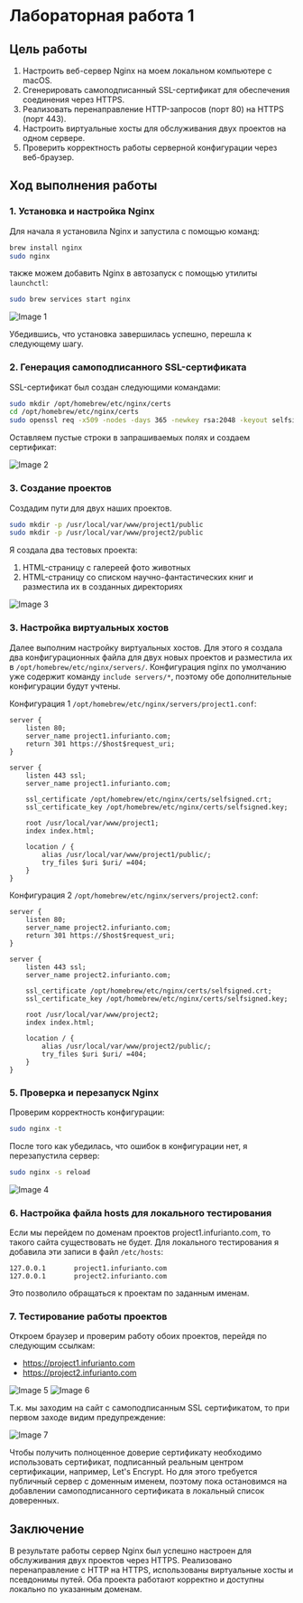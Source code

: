 # Лабораторная работа 1

## Цель работы

1. Настроить веб-сервер Nginx на моем локальном компьютере с macOS.
2. Сгенерировать самоподписанный SSL-сертификат для обеспечения соединения через HTTPS.
3. Реализовать перенаправление HTTP-запросов (порт 80) на HTTPS (порт 443).
4. Настроить виртуальные хосты для обслуживания двух проектов на одном сервере.
5. Проверить корректность работы серверной конфигурации через веб-браузер.

## Ход выполнения работы

### 1. Установка и настройка Nginx

Для начала я установила Nginx и запустила с помощью команд:

```bash
brew install nginx
sudo nginx
```

также можем добавить Nginx в автозапуск с помощью утилиты `launchctl`:

```bash
sudo brew services start nginx
```

![Image 1](images/lab1_image_1.png)

Убедившись, что установка завершилась успешно, перешла к следующему шагу.

### 2. Генерация самоподписанного SSL-сертификата

SSL-сертификат был создан следующими командами:

```bash
sudo mkdir /opt/homebrew/etc/nginx/certs
cd /opt/homebrew/etc/nginx/certs
sudo openssl req -x509 -nodes -days 365 -newkey rsa:2048 -keyout selfsigned.key -out selfsigned.crt
```

Оставляем пустые строки в запрашиваемых полях и создаем сертификат:

![Image 2](images/lab1_image_2.png)

### 3. Создание проектов

Создадим пути для двух наших проектов.

```bash
sudo mkdir -p /usr/local/var/www/project1/public
sudo mkdir -p /usr/local/var/www/project2/public
```

Я создала два тестовых проекта:
1. HTML-страницу с галереей фото животных
2. HTML-страницу со списком научно-фантастических книг
и разместила их в созданных директориях

![Image 3](images/lab1_image_3.png)

### 3. Настройка виртуальных хостов

Далее выполним настройку виртуальных хостов. Для этого я создала два конфигурационных файла для двух новых проектов и разместила их в `/opt/homebrew/etc/nginx/servers/`. Конфигурация nginx по умолчанию уже содержит команду `include servers/*`, поэтому обе дополнительные конфигурации будут учтены.

Конфигурация 1 `/opt/homebrew/etc/nginx/servers/project1.conf`:
```nginx
server {
    listen 80;
    server_name project1.infurianto.com;
    return 301 https://$host$request_uri;
}

server {
    listen 443 ssl;
    server_name project1.infurianto.com;

    ssl_certificate /opt/homebrew/etc/nginx/certs/selfsigned.crt;
    ssl_certificate_key /opt/homebrew/etc/nginx/certs/selfsigned.key;

    root /usr/local/var/www/project1;
    index index.html;

    location / {
        alias /usr/local/var/www/project1/public/;
        try_files $uri $uri/ =404;
    }
}
```

Конфигурация 2 `/opt/homebrew/etc/nginx/servers/project2.conf`:
```nginx
server {
    listen 80;
    server_name project2.infurianto.com;
    return 301 https://$host$request_uri;
}

server {
    listen 443 ssl;
    server_name project2.infurianto.com;

    ssl_certificate /opt/homebrew/etc/nginx/certs/selfsigned.crt;
    ssl_certificate_key /opt/homebrew/etc/nginx/certs/selfsigned.key;

    root /usr/local/var/www/project2;
    index index.html;

    location / {
        alias /usr/local/var/www/project2/public/;
        try_files $uri $uri/ =404;
    }
}
```

### 5. Проверка и перезапуск Nginx

Проверим корректность конфигурации:

```bash
sudo nginx -t
```

После того как убедилась, что ошибок в конфигурации нет, я перезапустила сервер:

```bash
sudo nginx -s reload
```

![Image 4](images/lab1_image_4.png)

### 6. Настройка файла hosts для локального тестирования

Если мы перейдем по доменам проектов project1.infurianto.com, то такого сайта существовать не будет. Для локального тестирования я добавила эти записи в файл `/etc/hosts`:

```
127.0.0.1       project1.infurianto.com
127.0.0.1       project2.infurianto.com
```

Это позволило обращаться к проектам по заданным именам.

### 7. Тестирование работы проектов

Откроем браузер и проверим работу обоих проектов, перейдя по следующим ссылкам:

- https://project1.infurianto.com
- https://project2.infurianto.com

![Image 5](images/lab1_image_5.png)
![Image 6](images/lab1_image_6.png)

Т.к. мы заходим на сайт с самоподписанным SSL сертификатом, то при первом заходе видим предупреждение:

![Image 7](images/lab1_image_7.png)

Чтобы получить полноценное доверие сертификату необходимо использовать сертификат, подписанный реальным центром сертификации, например, Let's Encrypt. Но для этого требуется публичный сервер с доменным именем, поэтому пока остановимся на добавлении самоподписанного сертификата в локальный список доверенных.

## Заключение

В результате работы сервер Nginx был успешно настроен для обслуживания двух проектов через HTTPS. Реализовано перенаправление с HTTP на HTTPS, использованы виртуальные хосты и псевдонимы путей. Оба проекта работают корректно и доступны локально по указанным доменам.


